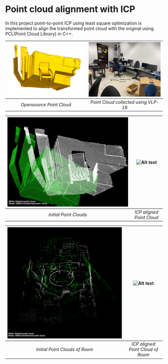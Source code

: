 # Point cloud alignment with ICP

In this project point-to-point ICP using least square optimization is implemented to align the transformed point cloud with the original using PCL(Point Cloud Library) in C++.

![Alt text](assets/Dataset.png)|![Alt text](assets/MappedRoom.png)
:--:|:--:
 *Opensource Point Cloud*|*Point Cloud collected using VLP-16*


![Alt text](assets/DatasetICP.png)|![Alt text](assets/DatasetICP.gif)
:--:|:--:
 *Initial Point Clouds*|*ICP aligned Point Cloud*
 
 ![Alt text](assets/Lidar.png)|![Alt text](assets/Lidar.gif)
:--:|:--:
 *Initial Point Clouds of Room*|*ICP aligned Point Cloud of Room*


